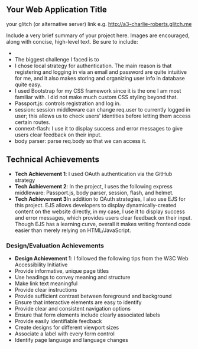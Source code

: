 ## Your Web Application Title

your glitch (or alternative server) link e.g. http://a3-charlie-roberts.glitch.me

Include a very brief summary of your project here. Images are encouraged, along with concise, high-level text. Be sure to include:

- 
- The biggest challenge I faced is to 
- I chose local strategy for authentication. The main reason is that registering and logging in via an email and password are quite intuitive for me, and it also makes storing and organizing user info in database quite easy.
- I used Bootstrap for my CSS framework since it is the one I am most familiar with. I did not make much custom CSS styling beyond that.
- Passport.js: controls registration and log in.
- session: session middleware can change req.user to currently logged in user; this allows us to check users' identities before letting them access certain routes.
- connext-flash: I use it to display success and error messages to give users clear feedback on their input.
- body parser: parse req.body so that we can access it.

## Technical Achievements
- **Tech Achievement 1**: I used OAuth authentication via the GitHub strategy
- **Tech Achievement 2**: In the project, I uses the following express middleware: Passport.js, body parser, session, flash, and helmet.
- **Tech Achievement 3**In addition to OAuth strategies, I also use EJS for this project. EJS allows developers to display dynamically-created content on the website directly, in my case, I use it to display success and error messages, which provides users clear feedback on their input. Though EJS has a learning curve, overall it makes writing frontend code easier than merely relying on HTML/JavaScript.

### Design/Evaluation Achievements
- **Design Achievement 1**: I followed the following tips from the W3C Web Accessibility Initiative
- Provide informative, unique page titles
- Use headings to convey meaning and structure
- Make link text meaningful
- Provide clear instructions
- Provide sufficient contrast between foreground and background
- Ensure that interactive elements are easy to identify
- Provide clear and consistent navigation options
- Ensure that form elements include clearly associated labels
- Provide easily identifiable feedback
- Create designs for different viewport sizes
- Associate a label with every form control
- Identify page language and language changes
